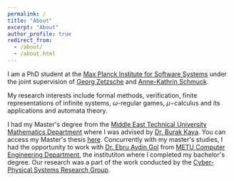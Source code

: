 ```yaml
---
permalink: /
title: "About"
excerpt: "About"
author_profile: true
redirect_from: 
  - /about/
  - /about.html
---
```


I am a PhD student at the [Max Planck Institute for Software Systems](https://www.mpi-sws.org/) under the joint supervision of [Georg Zetzsche](http://zetzsche.xyz) and [Anne-Kathrin Schmuck](https://wp.mpi-sws.org/akschmuck/). 

My research interests include formal methods, verification, finite representations of infinite systems, $\omega$-regular games, $\mu-$calculus and its applications and automata theory.

I had my Master's degree from the [Middle East Technical University](https://www.metu.edu.tr) [Mathematics Department](https://math.metu.edu.tr) where I was advised by [Dr. Burak Kaya](https://blog.metu.edu.tr/burakk/). You can access my Master's thesis [here](https://open.metu.edu.tr/bitstream/handle/11511/89646/12625986.pdf). Concurrently with my master's studies, I had the opportunity to work with [Dr. Ebru Aydin Gol](https://cps.ceng.metu.edu.tr/people/ebru-aydin-gol/) from [METU Computer Engineering Department](https://ceng.metu.edu.tr), the institutiton where I completed my bachelor's degree. Our research was a part of the work conducted by the [Cyber-Physical Systems Research Group](https://cps.ceng.metu.edu.tr). 

